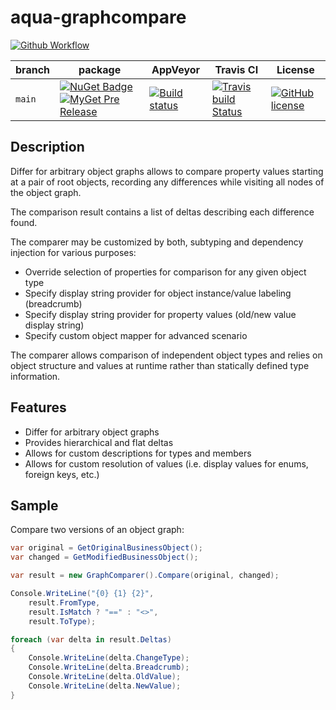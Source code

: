 # aqua-graphcompare

[![Github Workflow][pub-badge]][pub-link]

| branch | package                                             | AppVeyor                | Travis CI                      | License                    |
| ---    | ---                                                 | ---                     | ---                            | ---                        |
| `main` | [![NuGet Badge][1]][2] [![MyGet Pre Release][3]][4] | [![Build status][5]][6] | [![Travis build Status][7]][8] | [![GitHub license][9]][10] |

## Description

Differ for arbitrary object graphs allows to compare property values starting at a pair of root objects, recording any differences while visiting all nodes of the object graph.

The comparison result contains a list of deltas describing each difference found.

The comparer may be customized by both, subtyping and dependency injection for various purposes:

* Override selection of properties for comparison for any given object type
* Specify display string provider for object instance/value labeling (breadcrumb)
* Specify display string provider for property values (old/new value display string)
* Specify custom object mapper for advanced scenario

The comparer allows comparison of independent object types and relies on object structure and values at runtime rather than statically defined type information.

## Features

* Differ for arbitrary object graphs
* Provides hierarchical and flat deltas
* Allows for custom descriptions for types and members
* Allows for custom resolution of values (i.e. display values for enums, foreign keys, etc.)

## Sample

Compare two versions of an object graph:

```C#
var original = GetOriginalBusinessObject();
var changed = GetModifiedBusinessObject();

var result = new GraphComparer().Compare(original, changed);

Console.WriteLine("{0} {1} {2}", 
    result.FromType, 
    result.IsMatch ? "==" : "<>", 
    result.ToType);

foreach (var delta in result.Deltas)
{
    Console.WriteLine(delta.ChangeType);
    Console.WriteLine(delta.Breadcrumb);
    Console.WriteLine(delta.OldValue);
    Console.WriteLine(delta.NewValue);
}
```

[1]: https://buildstats.info/nuget/aqua-graphcompare?includePreReleases=true
[2]: http://www.nuget.org/packages/aqua-graphcompare
[3]: http://img.shields.io/myget/aqua/vpre/aqua-graphcompare.svg?style=flat-square&label=myget
[4]: https://www.myget.org/feed/aqua/package/nuget/aqua-graphcompare
[5]: https://ci.appveyor.com/api/projects/status/se738mykuhel4b3q/branch/main?svg=true
[6]: https://ci.appveyor.com/project/6bee/aqua-graphcompare/branch/main
[7]: https://travis-ci.org/6bee/aqua-graphcompare.svg?branch=main
[8]: https://travis-ci.org/6bee/aqua-graphcompare?branch=main
[9]: https://img.shields.io/github/license/6bee/aqua-graphcompare.svg
[10]: https://github.com/6bee/aqua-graphcompare/blob/main/license.txt

[pub-badge]: https://github.com/6bee/aqua-graphcompare/actions/workflows/publish.yml/badge.svg
[pub-link]: https://github.com/6bee/aqua-graphcompare/actions/workflows/publish.yml
